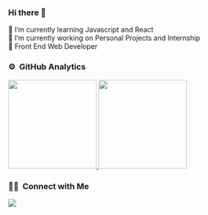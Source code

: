 ### Hi there 👋

🌱 I’m currently learning Javascript and React <br>
🔭 I’m currently working on Personal Projects and Internship <br>
🎯 Front End Web Developer <br>

### ⚙️ &nbsp;GitHub Analytics

<p align="left">
<a href="https://github.com/ilhamAdhim">
  <img height="180em" src="https://github-readme-stats.vercel.app/api?username=ilhamAdhim&show_icons=true&theme=algolia&include_all_commits=true&count_private=true"/>
  <img height="180em" src="https://github-readme-stats.vercel.app/api/top-langs/?username=ilhamAdhim&layout=compact&langs_count=8&theme=algolia"/>
</a>
</p>

### 🤝🏻 &nbsp;Connect with Me

<p align="left">
<a href="mailto:ilhamm179@gmail.com"><img src="https://img.shields.io/badge/-ilhamm179@gmail.com-D14836?style=flat&logo=Gmail&logoColor=white"/></a>
</p>

<!--
**ilhamAdhim/ilhamAdhim** is a ✨ _special_ ✨ repository because its `README.md` (this file) appears on your GitHub profile.

Here are some ideas to get you started:

- 🔭 I’m currently working on ...
- 🌱 I’m currently learning ...
- 👯 I’m looking to collaborate on ...
- 🤔 I’m looking for help with ...
- 💬 Ask me about ...
- 📫 How to reach me: ...
- 😄 Pronouns: ...
- ⚡ Fun fact: ...
-->

